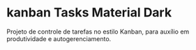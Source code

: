 # kanban Tasks Material Dark
Projeto de controle de tarefas no estilo Kanban, para auxílio em produtividade e autogerenciamento.
